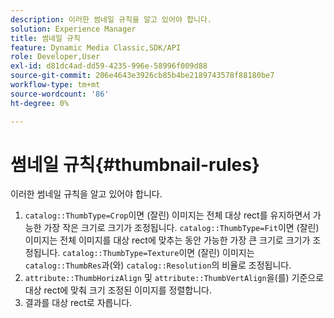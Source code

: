 ```yaml
---
description: 이러한 썸네일 규칙을 알고 있어야 합니다.
solution: Experience Manager
title: 썸네일 규칙
feature: Dynamic Media Classic,SDK/API
role: Developer,User
exl-id: d81dc4ad-dd59-4235-996e-58996f009d88
source-git-commit: 206e4643e3926cb85b4be2189743578f88180be7
workflow-type: tm+mt
source-wordcount: '86'
ht-degree: 0%

---
```


# 썸네일 규칙{#thumbnail-rules}

이러한 썸네일 규칙을 알고 있어야 합니다.

1. `catalog::ThumbType=Crop`이면 (잘린) 이미지는 전체 대상 rect를 유지하면서 가능한 가장 작은 크기로 크기가 조정됩니다. `catalog::ThumbType=Fit`이면 (잘린) 이미지는 전체 이미지를 대상 rect에 맞추는 동안 가능한 가장 큰 크기로 크기가 조정됩니다. `catalog::ThumbType=Texture`이면 (잘린) 이미지는 `catalog::ThumbRes`과(와) `catalog::Resolution`의 비율로 조정됩니다.
1. `attribute::ThumbHorizAlign` 및 `attribute::ThumbVertAlign`을(를) 기준으로 대상 rect에 맞춰 크기 조정된 이미지를 정렬합니다.
1. 결과를 대상 rect로 자릅니다.

